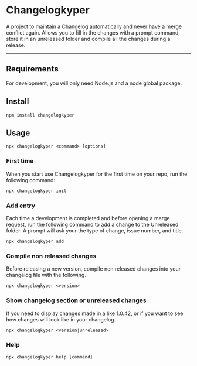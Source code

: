# Changelogkyper

A project to maintain a Changelog automatically and never have a merge conflict again. Allows you to fill in the changes with a prompt command, store it in an unreleased folder and compile all the changes during a release.



---
## Requirements

For development, you will only need Node.js and a node global package.

## Install

```
npm install changelogkyper
```

## Usage

```
npx changelogkyper <command> [options]
```

### First time

When you start use Changelogkyper for the first time on your repo, run the following command:
```
npx changelogkyper init
```

### Add entry

Each time a development is completed and before opening a merge request, run the following command to add a change to the Unreleased folder.
A prompt will ask your the type of change, issue number, and title.
```
npx changelogkyper add
```

### Compile non released changes 

Before releasing a new version, compile non released changes into your changelog file with the following.
```
npx changelogkyper <version>
```

### Show changelog section or unreleased changes

If you need to display changes made in a <version> like 1.0.42, or if you want to see how <unrleased> changes will look like in your changelog. 
```
npx changelogkyper <version|unreleased>
```

### Help

```
npx changelogkyper help [command]
```
